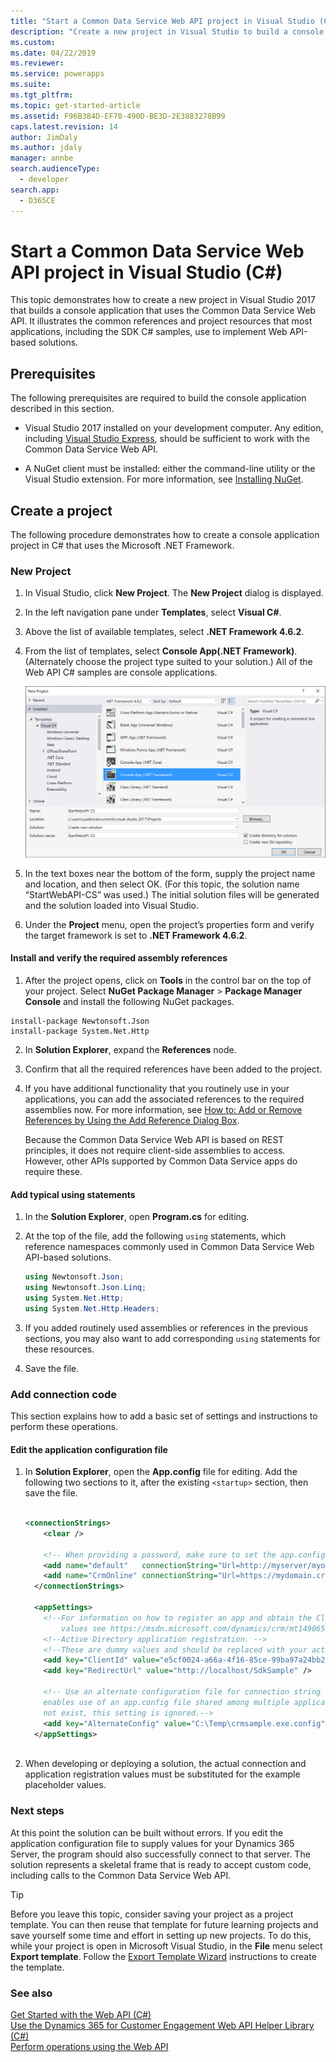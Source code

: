 ```yaml
---
title: "Start a Common Data Service Web API project in Visual Studio (C#) (Common Data Service)| MicrosoftDocs"
description: "Create a new project in Visual Studio to build a console application that uses Common Data Service Web API"
ms.custom: 
ms.date: 04/22/2019
ms.reviewer: 
ms.service: powerapps
ms.suite: 
ms.tgt_pltfrm: 
ms.topic: get-started-article
ms.assetid: F96B384D-EF70-490D-BE3D-2E3883278B99
caps.latest.revision: 14
author: JimDaly
ms.author: jdaly
manager: annbe
search.audienceType: 
  - developer
search.app: 
  - D365CE
---
```

# Start a Common Data Service Web API project in Visual Studio (C#)

This topic demonstrates how to create a new project in Visual Studio 2017 that builds a console application that uses the Common Data Service Web API. It illustrates the common references and project resources that most applications, including the SDK C# samples, use to implement Web API-based solutions.  
  
<a name="bkmk_prerequisites"></a>   
## Prerequisites  
 The following prerequisites are required to build the console application described in this section.  
  
- Visual Studio 2017 installed on your development computer. Any edition, including [Visual Studio Express](https://www.visualstudio.com/products/visual-studio-express-vs.aspx), should be sufficient to work with the Common Data Service Web API.
  
- A NuGet client must be installed: either the command-line utility or the Visual Studio extension. For more information, see [Installing NuGet](https://docs.nuget.org/consume/installing-nuget).  
  
<a name="bkmk_createProject"></a>   

## Create a project  
The following procedure demonstrates how to create a console application project in C# that uses the Microsoft .NET Framework.
  
<a name="bkmk_newProject"></a> 

### New Project  
  
1. In Visual Studio, click **New Project**. The **New Project** dialog is displayed.  
  
2. In the left navigation pane under **Templates**, select **Visual C#**.  
  
3. Above the list of available templates, select **.NET Framework 4.6.2**.  
  
4. From the list of templates, select **Console App(.NET Framework)**. (Alternately choose the project type suited to your solution.)  All of the Web API C# samples are console applications.  
  
   ![A new console app project dialog in Common Data Service](media/new-project.PNG "A new console app project dialog in Common Data Service")  
  
5. In the text boxes near the bottom of the form, supply the project name and location, and then select OK. (For this topic, the solution name “StartWebAPI-CS” was used.) The initial solution files will be generated and the solution loaded into Visual Studio.  
  
6. Under the **Project** menu, open the project’s properties form and verify the target framework is set to **.NET Framework 4.6.2**.  
  
#### Install and verify the required assembly references  

1. After the project opens, click on **Tools** in the control bar on the top of your project. Select **NuGet Package Manager** > **Package Manager Console** and install the following NuGet packages.

```
install-package Newtonsoft.Json
install-package System.Net.Http
```
2. In **Solution Explorer**, expand the **References** node.  
  
3. Confirm that all the required references have been added to the project.  
  
4. If you have additional functionality that you routinely use in your applications, you can add the associated references to the required assemblies now. For more information, see [How to: Add or Remove References by Using the Add Reference Dialog Box](https://msdn.microsoft.com/library/wkze6zky.aspx).  
  
   Because the Common Data Service Web API is based on REST principles, it does not require client-side assemblies to access.  However, other APIs supported by Common Data Service apps do require these.
  
#### Add typical using statements  
  
1.  In the **Solution Explorer**, open **Program.cs** for editing.  
  
2.  At the top of the file, add the following `using` statements, which reference namespaces commonly used in Common Data Service Web API-based solutions.  
  
    ```csharp
    using Newtonsoft.Json;  
    using Newtonsoft.Json.Linq;  
    using System.Net.Http;  
    using System.Net.Http.Headers;
    ```  
  
3.  If you added routinely used assemblies or references in the previous sections, you may also want to add corresponding `using` statements for these resources.  
  
4.  Save the file.  
  
<a name="bkmk_addConnectionCode"></a>
 
### Add connection code

This section explains how to add a basic set of settings and instructions to perform these operations.  
  
#### Edit the application configuration file
  
1.  In **Solution Explorer**, open the **App.config** file for editing.  Add the following two sections to it, after the existing `<startup>` section, then save the file.  
  
    ```xml  
  
    <connectionStrings>  
        <clear />  
  
        <!-- When providing a password, make sure to set the app.config file's security so that only you can read it. -->  
        <add name="default"   connectionString="Url=http://myserver/myorg/; Username=name; Password=password; Domain=domain" />  
        <add name="CrmOnline" connectionString="Url=https://mydomain.crm.dynamics.com/; Username=someone@mydomain.onmicrosoft.com; Password=password" />  
      </connectionStrings>  
  
      <appSettings>  
        <!--For information on how to register an app and obtain the ClientId and RedirectUrl  
            values see https://msdn.microsoft.com/dynamics/crm/mt149065 -->  
        <!--Active Directory application registration. -->  
        <!--These are dummy values and should be replaced with your actual app registration values.-->  
        <add key="ClientId" value="e5cf0024-a66a-4f16-85ce-99ba97a24bb2" />  
        <add key="RedirectUrl" value="http://localhost/SdkSample" />  
  
        <!-- Use an alternate configuration file for connection string and setting values. This optional setting  
        enables use of an app.config file shared among multiple applications. If the specified file does  
        not exist, this setting is ignored.-->  
        <add key="AlternateConfig" value="C:\Temp\crmsample.exe.config"/>  
      </appSettings>  
  
    ```  
  
2.  When developing or deploying a solution, the actual connection and application registration values must be substituted for the example placeholder values.  
  
### Next steps

 At this point the solution can be built without errors. If you edit the application configuration file to supply values for your Dynamics 365 Server, the program should also successfully connect to that server. The solution represents a skeletal frame that is ready to accept custom code, including calls to the Common Data Service Web API.  
  
> [!TIP]
>  Before you leave this topic, consider saving your project as a project template. You can then reuse that template for future learning projects and save yourself some time and effort in setting up new projects. To do this, while your project is open in Microsoft Visual Studio, in the **File** menu select **Export template**. Follow the [Export Template Wizard](https://msdn.microsoft.com/library/xkh1wxd8.aspx) instructions to create the template.  
  
### See also

 [Get Started with the Web API (C#)](get-started-dynamics-365-web-api-csharp.md)   
 [Use the Dynamics 365 for Customer Engagement Web API Helper Library (C#)](use-microsoft-dynamics-365-web-api-helper-library-csharp.md)   
 [Perform operations using the Web API](perform-operations-web-api.md)
